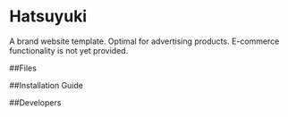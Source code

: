 # Hatsuyuki

A brand website template. Optimal for advertising products. E-commerce functionality is not yet provided.

##Files

##Installation Guide

##Developers
